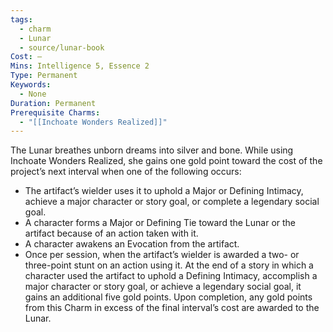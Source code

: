 ```yaml
---
tags:
  - charm
  - Lunar
  - source/lunar-book
Cost: —
Mins: Intelligence 5, Essence 2
Type: Permanent
Keywords:
  - None
Duration: Permanent
Prerequisite Charms:
  - "[[Inchoate Wonders Realized]]"
---
```

The Lunar breathes unborn dreams into silver and bone. While using Inchoate Wonders Realized, she gains one gold point toward the cost of the project’s next interval when one of the following occurs: 
-  The artifact’s wielder uses it to uphold a Major or Defining Intimacy, achieve a major character or story goal, or complete a legendary social goal. 
-  A character forms a Major or Defining Tie toward the Lunar or the artifact because of an action taken with it. 
-  A character awakens an Evocation from the artifact. 
-  Once per session, when the artifact’s wielder is awarded a two- or three-point stunt on an action using it. At the end of a story in which a character used the artifact to uphold a Defining Intimacy, accomplish a major character or story goal, or achieve a legendary social goal, it gains an additional five gold points. Upon completion, any gold points from this Charm in excess of the final interval’s cost are awarded to the Lunar.
